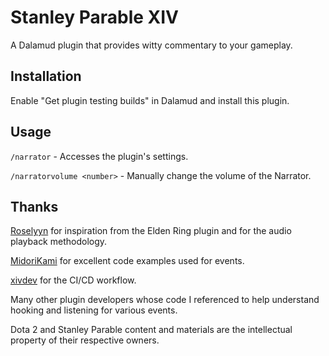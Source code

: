# Stanley Parable XIV

A Dalamud plugin that provides witty commentary to your gameplay.

## Installation

Enable "Get plugin testing builds" in Dalamud and install this plugin.

## Usage

`/narrator` - Accesses the plugin's settings.

`/narratorvolume <number>` - Manually change the volume of the Narrator.

## Thanks

[Roselyyn](https://github.com/Roselyyn) for inspiration from the Elden Ring plugin and for the audio playback methodology.

[MidoriKami](https://github.com/MidoriKami) for excellent code examples used for events.

[xivdev](https://github.com/xivdev) for the CI/CD workflow.

Many other plugin developers whose code I referenced to help understand hooking and listening for various events.

Dota 2 and Stanley Parable content and materials are the intellectual property of their respective owners.